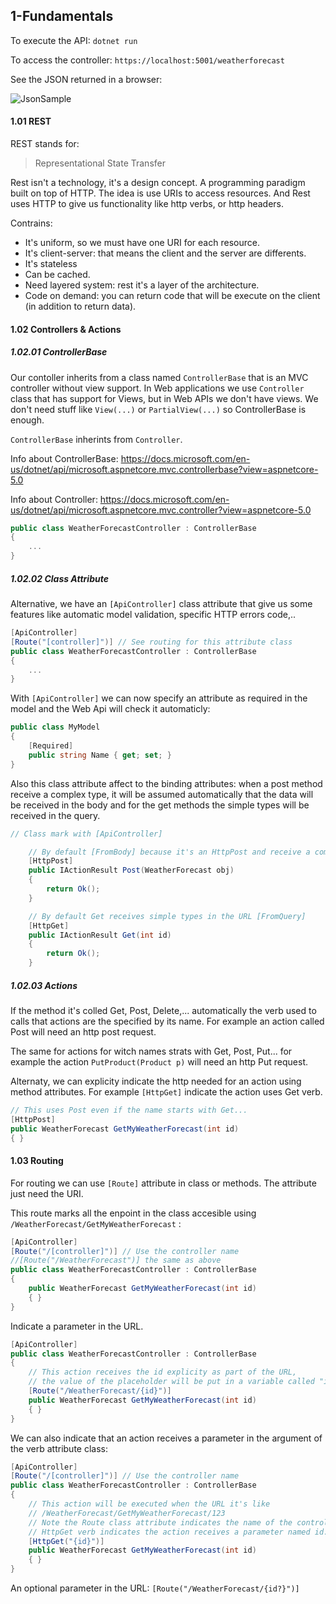 
## 1-Fundamentals

To execute the API:
```dotnet run```

To access the controller:
```https://localhost:5001/weatherforecast```

See the JSON returned in a browser:

![JsonSample](ReturnedJson.JPG)

#### 1.01 REST

REST stands for: 
> Representational State Transfer

Rest isn't a technology, it's a design concept. A programming paradigm built on top of HTTP. The idea is use URIs to access resources. And Rest uses HTTP to give us functionality like http verbs, or http headers.

Contrains:
 * It's uniform, so we must have one URI for each resource.
 * It's client-server: that means the client and the server are differents.
 * It's stateless
 * Can be cached.
 * Need layered system: rest it's a layer of the architecture.
 * Code on demand: you can return code that will be execute on the client (in addition to return data).


#### 1.02 Controllers & Actions

##### 1.02.01 ControllerBase

Our contoller inherits from a class named `ControllerBase` that is an MVC controller without view support. In Web applications we use `Controller` class that has support for Views, but in Web APIs we don't have views. We don't need stuff like `View(...)` or `PartialView(...)` so ControllerBase is enough.

`ControllerBase` inherints from `Controller`.

Info about ControllerBase: https://docs.microsoft.com/en-us/dotnet/api/microsoft.aspnetcore.mvc.controllerbase?view=aspnetcore-5.0

Info about Controller: https://docs.microsoft.com/en-us/dotnet/api/microsoft.aspnetcore.mvc.controller?view=aspnetcore-5.0

```C#
public class WeatherForecastController : ControllerBase
{
    ...
}
```

##### 1.02.02 Class Attribute

Alternative, we have an `[ApiController]` class attribute that give us some features like automatic model validation, specific HTTP errors code,..

```C#
[ApiController]
[Route("[controller]")] // See routing for this attribute class
public class WeatherForecastController : ControllerBase
{
    ...
}
```

With `[ApiController]` we can now specify an attribute as required in the model and the Web Api will check it automaticly:
```C#
public class MyModel
{
    [Required]
    public string Name { get; set; }
}
```

Also this class attribute affect to the binding attributes: when a post method receive a complex type, it will be assumed automatically that the data will be received in the body and for the get methods the simple types will be received in the query.

```C#
// Class mark with [ApiController]

    // By default [FromBody] because it's an HttpPost and receive a complex type
    [HttpPost]
    public IActionResult Post(WeatherForecast obj) 
    {
        return Ok();
    }

    // By default Get receives simple types in the URL [FromQuery]
    [HttpGet]
    public IActionResult Get(int id)
    {
        return Ok();
    }
```

##### 1.02.03 Actions

If the method it's colled Get, Post, Delete,... automatically the verb used to calls that actions are the specified by its name. For example an action called Post will need an http post request.

The same for actions for witch names strats with Get, Post, Put... for example the action `PutProduct(Product p)` will need an http Put request.

Alternaty, we can explicity indicate the http needed for an action using method attributes. For example `[HttpGet]` indicate the action uses Get verb.

```C#
// This uses Post even if the name starts with Get...
[HttpPost]
public WeatherForecast GetMyWeatherForecast(int id) 
{ }
```


#### 1.03 Routing

For routing we can use `[Route]` attribute in class or methods. The attribute just need the URI.

This route marks all the enpoint in the class accesible using `/WeatherForecast/GetMyWeatherForecast` :
```C#
[ApiController]
[Route("/[controller]")] // Use the controller name
//[Route("/WeatherForecast")] the same as above
public class WeatherForecastController : ControllerBase
{
    public WeatherForecast GetMyWeatherForecast(int id) 
    { }
}
```

Indicate a parameter in the URL.
```C#
[ApiController]
public class WeatherForecastController : ControllerBase
{
    // This action receives the id explicity as part of the URL,
    // the value of the placeholder will be put in a variable called "id"
    [Route("/WeatherForecast/{id}")] 
    public WeatherForecast GetMyWeatherForecast(int id) 
    { }
}
```

We can also indicate that an action receives a parameter in the argument of the verb attribute class:
```C#
[ApiController]
[Route("/[controller]")] // Use the controller name
public class WeatherForecastController : ControllerBase
{
    // This action will be executed when the URL it's like
    // /WeatherForecast/GetMyWeatherForecast/123
    // Note the Route class attribute indicates the name of the controller and the
    // HttpGet verb indicates the action receives a parameter named id.
    [HttpGet("{id}")] 
    public WeatherForecast GetMyWeatherForecast(int id) 
    { }
}
```

An optional parameter in the URL: `[Route("/WeatherForecast/{id?}")]`

